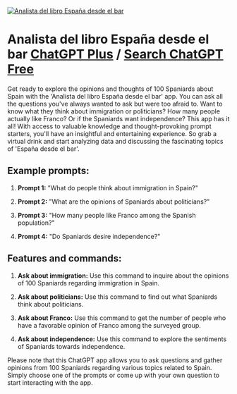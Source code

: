
[![Analista del libro España desde el bar](https://files.oaiusercontent.com/file-egUhidW6mKD2jS8eDtGor7dG?se=2123-10-16T19%3A46%3A24Z&sp=r&sv=2021-08-06&sr=b&rscc=max-age%3D31536000%2C%20immutable&rscd=attachment%3B%20filename%3D23229dee-c731-4331-88dd-caab864f5718.png&sig=8J5Mdyh%2BwT69m3QQFF4N7WS1GJQfF/g9ZCM2PAsvmiA%3D)](https://chat.openai.com/g/g-lCSuSSY6C-analista-del-libro-espana-desde-el-bar)

# Analista del libro España desde el bar [ChatGPT Plus](https://chat.openai.com/g/g-lCSuSSY6C-analista-del-libro-espana-desde-el-bar) / [Search ChatGPT Free](https://gptcall.net/index.html#/?search=Analista%20del%20libro%20Espa%C3%B1a%20desde%20el%20bar)

Get ready to explore the opinions and thoughts of 100 Spaniards about Spain with the 'Analista del libro España desde el bar' app. You can ask all the questions you've always wanted to ask but were too afraid to. Want to know what they think about immigration or politicians? How many people actually like Franco? Or if the Spaniards want independence? This app has it all! With access to valuable knowledge and thought-provoking prompt starters, you'll have an insightful and entertaining experience. So grab a virtual drink and start analyzing data and discussing the fascinating topics of 'España desde el bar'.

## Example prompts:

1. **Prompt 1:** "What do people think about immigration in Spain?"

2. **Prompt 2:** "What are the opinions of Spaniards about politicians?"

3. **Prompt 3:** "How many people like Franco among the Spanish population?"

4. **Prompt 4:** "Do Spaniards desire independence?"

## Features and commands:

1. **Ask about immigration:** Use this command to inquire about the opinions of 100 Spaniards regarding immigration in Spain.

2. **Ask about politicians:** Use this command to find out what Spaniards think about politicians.

3. **Ask about Franco:** Use this command to get the number of people who have a favorable opinion of Franco among the surveyed group.

4. **Ask about independence:** Use this command to explore the sentiments of Spaniards towards independence.

Please note that this ChatGPT app allows you to ask questions and gather opinions from 100 Spaniards regarding various topics related to Spain. Simply choose one of the prompts or come up with your own question to start interacting with the app.


